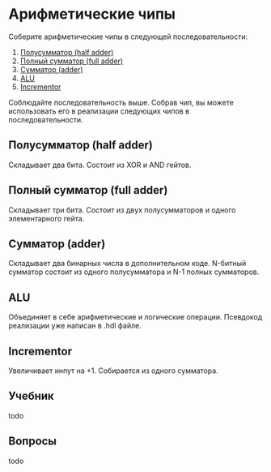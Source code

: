 # Арифметические чипы

Соберите арифметические чипы в следующей последовательности:

1. [Полусумматор (half adder)](HalfAdder/HalfAdder.hdl)
2. [Полный сумматор (full adder)](FullAdder/FullAdder.hdl)
3. [Сумматор (adder)](Adder/Add16.hdl)
4. [ALU](ALU/ALU.hdl)
5. [Incrementor](Incrementor/Inc16.hdl)

Соблюдайте последовательность выше. Собрав чип, вы можете использовать его в реализации следующих чипов в последовательности.

## Полусумматор (half adder)

Складывает два бита. Состоит из XOR и AND гейтов.

## Полный сумматор (full adder)

Складывает три бита. Состоит из двух полусумматоров и одного элементарного гейта.

## Сумматор (adder)

Складывает два бинарных числа в дополнительном коде. N-битный сумматор состоит из одного полусумматора и N-1 полных сумматоров.

## ALU

Объединяет в себе арифметические и логические операции. Псевдокод реализации уже написан в .hdl файле.

## Incrementor

Увеличивает инпут на +1. Собирается из одного сумматора.

## Учебник

todo

## Вопросы

todo
